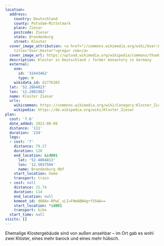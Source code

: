 ```yaml
---
location:
  address:
    country: Deutschland
    county: Potsdam-Mittelmark
    place: Ziesar
    postcode: Ziesar
    state: Brandenburg
    street: Kloster
  cover_image_attribution: <a href="//commons.wikimedia.org/wiki/User:Haster" class="mw-redirect"
    title="User:Haster">gregor rom</a>
  cover_image_url: https://upload.wikimedia.org/wikipedia/commons/thumb/b/be/Kloster_Ziesar.jpg/600px-a.jpg
  description: Kloster in Deutschland / former monastery in Germany
  external:
    osm:
      id: '32443462'
      type: W
    wikidata_id: Q1776303
  lat: '52.2664823'
  lon: '12.2881982'
  name: Kloster Ziesar
  urls:
    wikicommon: https://commons.wikimedia.org/wiki/Category:Kloster_Ziesar
    wikipedia: https://de.wikipedia.org/wiki/Kloster_Ziesar
plan:
  cost: '7.0'
  date_added: 2021-08-09
  distance: '111'
  duration: '234'
  legs:
  - cost: '7'
    distance: 79.27
    duration: 120
    end_location: &id001
      lat: '52.4004813'
      lon: '12.5657504'
      name: Brandenburg Hbf
    start_location: home
    transport: train
  - cost: null
    distance: 31.74
    duration: 114
    end_location: null
    komoot_id: d08Ax-RPwC_vLI=F0mABN4grfS5AA==
    start_location: *id001
    transport: bike
  start_time: null
visits: []
---
```


Ehemalige Klostergebäude sind von außen ansehbar – im Ort gab es wohl zwei Klöster, eines mehr barock und eines mehr
hübsch.
